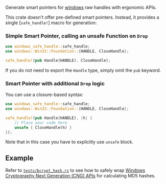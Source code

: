 Generate smart pointers for [windows](https://crates.io/crates/windows) raw handles with ergonomic APIs.

This crate doesn't offer pre-defined smart pointers. Instead, it provides a single [`safe_handle!`] macro for generation:

### Simple Smart Pointer, calling an unsafe Function on `Drop`
```rust
use windows_safe_handle::safe_handle;
use windows::Win32::Foundation::{HANDLE, CloseHandle};

safe_handle!(pub Handle(HANDLE), CloseHandle);
```
If you do not need to export the `Handle` type, simply omit the `pub` keyword.

### Smart Pointer with additional `Drop` logic
You can use a closure-based syntax:
```rust
use windows_safe_handle::safe_handle;
use windows::Win32::Foundation::{HANDLE, CloseHandle};

safe_handle!(pub Handle(HANDLE), |h| {
    // Place your code here
    unsafe { CloseHandle(h) }
});
```
Note that in this case you have to explicitly use `unsafe` block.

## Example
Refer to [`tests/bcrypt_hash.rs`](https://github.com/vsrs/windows_safe_handle/blob/main/tests/bcrypt_hash.rs) to see how to safely wrap [Windows Cryptography Next Generation (CNG) APIs](https://learn.microsoft.com/en-us/windows/win32/seccng/cng-portal) for calculating MD5 hashes.
